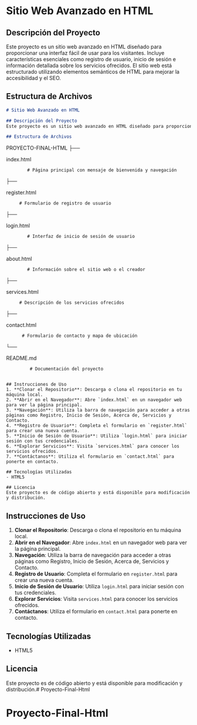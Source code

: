 # Sitio Web Avanzado en HTML

## Descripción del Proyecto
Este proyecto es un sitio web avanzado en HTML diseñado para proporcionar una interfaz fácil de usar para los visitantes. Incluye características esenciales como registro de usuario, inicio de sesión e información detallada sobre los servicios ofrecidos. El sitio web está estructurado utilizando elementos semánticos de HTML para mejorar la accesibilidad y el SEO.

## Estructura de Archivos

```markdown
# Sitio Web Avanzado en HTML

## Descripción del Proyecto
Este proyecto es un sitio web avanzado en HTML diseñado para proporcionar una interfaz fácil de usar para los visitantes. Incluye características esenciales como registro de usuario, inicio de sesión e información detallada sobre los servicios ofrecidos. El sitio web está estructurado utilizando elementos semánticos de HTML para mejorar la accesibilidad y el SEO.

## Estructura de Archivos
```
PROYECTO-FINAL-HTML
├── 

index.html

            # Página principal con mensaje de bienvenida y navegación
├── 

register.html

         # Formulario de registro de usuario
├── 

login.html

            # Interfaz de inicio de sesión de usuario
├── 

about.html

            # Información sobre el sitio web o el creador
├── 

services.html

         # Descripción de los servicios ofrecidos
├── 

contact.html

          # Formulario de contacto y mapa de ubicación
└── 

README.md

             # Documentación del proyecto
```

## Instrucciones de Uso
1. **Clonar el Repositorio**: Descarga o clona el repositorio en tu máquina local.
2. **Abrir en el Navegador**: Abre `index.html` en un navegador web para ver la página principal.
3. **Navegación**: Utiliza la barra de navegación para acceder a otras páginas como Registro, Inicio de Sesión, Acerca de, Servicios y Contacto.
4. **Registro de Usuario**: Completa el formulario en `register.html` para crear una nueva cuenta.
5. **Inicio de Sesión de Usuario**: Utiliza `login.html` para iniciar sesión con tus credenciales.
6. **Explorar Servicios**: Visita `services.html` para conocer los servicios ofrecidos.
7. **Contáctanos**: Utiliza el formulario en `contact.html` para ponerte en contacto.

## Tecnologías Utilizadas
- HTML5

## Licencia
Este proyecto es de código abierto y está disponible para modificación y distribución.
```

## Instrucciones de Uso
1. **Clonar el Repositorio**: Descarga o clona el repositorio en tu máquina local.
2. **Abrir en el Navegador**: Abre `index.html` en un navegador web para ver la página principal.
3. **Navegación**: Utiliza la barra de navegación para acceder a otras páginas como Registro, Inicio de Sesión, Acerca de, Servicios y Contacto.
4. **Registro de Usuario**: Completa el formulario en `register.html` para crear una nueva cuenta.
5. **Inicio de Sesión de Usuario**: Utiliza `login.html` para iniciar sesión con tus credenciales.
6. **Explorar Servicios**: Visita `services.html` para conocer los servicios ofrecidos.
7. **Contáctanos**: Utiliza el formulario en `contact.html` para ponerte en contacto.

## Tecnologías Utilizadas
- HTML5

## Licencia
Este proyecto es de código abierto y está disponible para modificación y distribución.# Proyecto-Final-Html
# Proyecto-Final-Html
